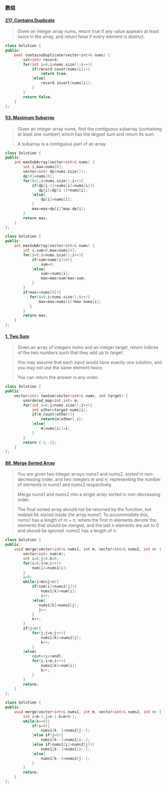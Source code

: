### 数组

#### [217. Contains Duplicate](https://leetcode-cn.com/problems/contains-duplicate/)

> Given an integer array nums, return true if any value appears at least twice in the array, and return false if every element is distinct.

```c++
class Solution {
public:
    bool containsDuplicate(vector<int>& nums) {
        set<int> record;
        for(int i=0;i<nums.size();i++){
            if(record.count(nums[i])){
                return true;
            }else{
                record.insert(nums[i]);
            }
        }
        return false;
    }
};
```

#### [53. Maximum Subarray](https://leetcode-cn.com/problems/maximum-subarray/)

> Given an integer array nums, find the contiguous subarray (containing at least one number) which has the largest sum and return its sum.
>
> A subarray is a contiguous part of an array.

```c++
class Solution {
public:
    int maxSubArray(vector<int>& nums) {
        int i,max=nums[0];
        vector<int> dp(nums.size());
        dp[0]=nums[0];
        for(i=1;i<nums.size();i++){
            if(dp[i-1]+nums[i]>nums[i]){
               dp[i]=dp[i-1]+nums[i];
            }else{
                dp[i]=nums[i];
            }
            max=max>dp[i]?max:dp[i];
        }
        return max;
    }
};
```

```c++
class Solution {
public:
    int maxSubArray(vector<int>& nums) {
        int i,sum=0,max=nums[0];
        for(i=0;i<nums.size();i++){
            if(sum+nums[i]<0){
                sum=0;
            }else{
                sum+=nums[i];
                max=max>sum?max:sum;
            }
        }
        if(max==nums[0]){
           for(i=0;i<nums.size();i++){
               max=max>nums[i]?max:nums[i];
           } 
        }
        return max;
    }
};
```

#### [1. Two Sum](https://leetcode-cn.com/problems/two-sum/)

> Given an array of integers nums and an integer target, return indices of the two numbers such that they add up to target.
>
> You may assume that each input would have exactly one solution, and you may not use the same element twice.
>
> You can return the answer in any order.
>

```c++
class Solution {
public:
    vector<int> twoSum(vector<int>& nums, int target) {
        unordered_map<int,int> m;
        for(int i=0;i<nums.size();i++){
            int other=target-nums[i];
            if(m.count(other)){
                return{m[other],i};
            }else{
                m[nums[i]]=i;
            }
        }
        return {-1,-1};
    }
};
```

#### [88. Merge Sorted Array](https://leetcode-cn.com/problems/merge-sorted-array/)

> You are given two integer arrays nums1 and nums2, sorted in non-decreasing order, and two integers m and n, representing the number of elements in nums1 and nums2 respectively.
>
> Merge nums1 and nums2 into a single array sorted in non-decreasing order.
>
> The final sorted array should not be returned by the function, but instead be stored inside the array nums1. To accommodate this, nums1 has a length of m + n, where the first m elements denote the elements that should be merged, and the last n elements are set to 0 and should be ignored. nums2 has a length of n.

```c++
class Solution {
public:
    void merge(vector<int>& nums1, int m, vector<int>& nums2, int n) {
        vector<int> num(m);
        int i=0,j=0,k=0;
        for(i=0;i<m;i++){
            num[i]=nums1[i];
        }
        i=0;
        while(i<m&&j<n){
            if(num[i]<nums2[j]){
                nums1[k]=num[i];
                i++;
            }else{
               nums1[k]=nums2[j];
               j++; 
            }
            k++;
        }
        if(j<n){
            for(j;j<n;j++){
                nums1[k]=nums2[j];
                k++;
            }
        }else{
            cout<<i<<endl;
            for(i;i<m;i++){
                nums1[k]=num[i];
                k++;
            }
        }
        return;
    }
};
```

```c++
class Solution {
public:
    void merge(vector<int>& nums1, int m, vector<int>& nums2, int n) {
        int i=m-1,j=n-1,k=m+n-1;
        while(k>=0){
            if(i<0){
                nums1[k--]=nums2[j--];
            }else if(j<0){
                nums1[k--]=nums1[i--];
            }else if(nums1[i]>nums2[j]){
                nums1[k--]=nums1[i--];
            }else{
                nums1[k--]=nums2[j--];
            }
        }
        return;
    }
};
```

